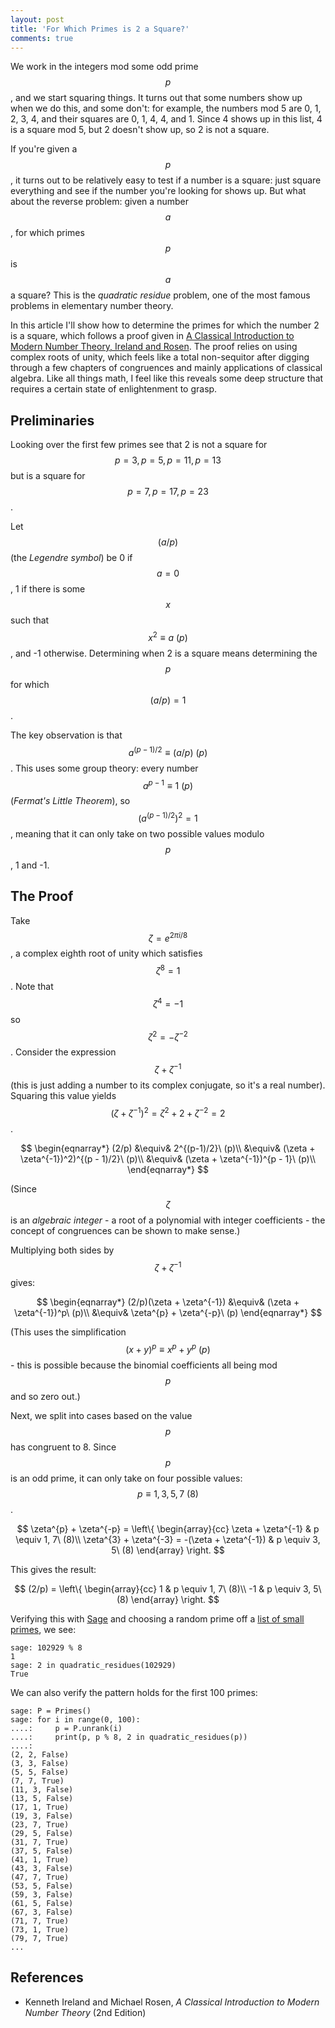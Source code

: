 ```yaml
---
layout: post
title: 'For Which Primes is 2 a Square?'
comments: true
---
```


We work in the integers mod some odd prime $$p$$, and we start squaring things.  It turns out that some numbers show up when we do this, and some don't: for example, the numbers mod 5 are 0, 1, 2, 3, 4, and their squares are 0, 1, 4, 4, and 1.  Since 4 shows up in this list, 4 is a square mod 5, but 2 doesn't show up, so 2 is not a square.

If you're given a $$p$$, it turns out to be relatively easy to test if a number is a square: just square everything and see if the number you're looking for shows up.  But what about the reverse problem: given a number $$a$$, for which primes $$p$$ is $$a$$ a square?  This is the _quadratic residue_ problem, one of the most famous problems in elementary number theory.

In this article I'll show how to determine the primes for which the number 2 is a square, which follows a proof given in [A Classical Introduction to Modern Number Theory, Ireland and Rosen](https://www.springer.com/us/book/9780387973296).  The proof relies on using complex roots of unity, which feels like a total non-sequitor after digging through a few chapters of congruences and mainly applications of classical algebra.  Like all things math, I feel like this reveals some deep structure that requires a certain state of enlightenment to grasp.

## Preliminaries

Looking over the first few primes see that 2 is not a square for $$p = 3, p = 5, p = 11, p = 13$$ but is a square for $$p = 7, p = 17, p = 23$$.

Let $$(a / p)$$ (the _Legendre symbol_) be 0 if $$a = 0$$, 1 if there is some $$x$$ such that $$x^2\equiv a\ (p)$$, and -1 otherwise.  Determining when 2 is a square means determining the $$p$$ for which $$(a / p) = 1$$.

The key observation is that $$a^{(p - 1)/2} \equiv (a / p)\ (p)$$.  This uses some group theory: every number $$a^{p-1} \equiv 1\ (p)$$ (_Fermat's Little Theorem_), so $$(a^{(p-1)/2})^2 = 1$$, meaning that it can only take on two possible values modulo $$p$$, 1 and -1.

## The Proof

Take $$\zeta = e^{2\pi i / 8}$$, a complex eighth root of unity which satisfies $$\zeta^8 = 1$$.  Note that $$\zeta^4 = -1$$ so $$\zeta^2 = -\zeta^{-2}$$.  Consider the expression $$\zeta + \zeta^{-1}$$ (this is just adding a number to its complex conjugate, so it's a real number).  Squaring this value yields $$(\zeta + \zeta^{-1})^2 = \zeta^2 + 2 + \zeta^{-2} = 2$$.

$$
\begin{eqnarray*}
(2/p) &\equiv& 2^{(p-1)/2}\ (p)\\
      &\equiv& (\zeta + \zeta^{-1})^2)^{(p - 1)/2}\ (p)\\
      &\equiv& (\zeta + \zeta^{-1})^{p - 1}\ (p)\\
\end{eqnarray*}
$$

(Since $$\zeta$$ is an _algebraic integer_ - a root of a polynomial with integer coefficients - the concept of congruences can be shown to make sense.)

Multiplying both sides by $$\zeta + \zeta^{-1}$$ gives:

$$
\begin{eqnarray*}
(2/p)(\zeta + \zeta^{-1}) &\equiv& (\zeta + \zeta^{-1})^p\ (p)\\
                          &\equiv& \zeta^{p} + \zeta^{-p}\ (p)
\end{eqnarray*}
$$

(This uses the simplification $$(x + y)^p \equiv x^p + y^p\ (p)$$ - this is possible because the binomial coefficients all being mod $$p$$ and so zero out.)

Next, we split into cases based on the value $$p$$ has congruent to 8.  Since $$p$$ is an odd prime, it can only take on four possible values: $$p \equiv 1, 3, 5, 7\ (8)$$.

$$
\zeta^{p} + \zeta^{-p} = \left\{
\begin{array}{cc}
\zeta + \zeta^{-1} & p \equiv 1, 7\ (8)\\
\zeta^{3} + \zeta^{-3} = -(\zeta + \zeta^{-1}) & p \equiv 3, 5\ (8)
\end{array}
\right.
$$

This gives the result:

$$
(2/p)  = \left\{
\begin{array}{cc}
1 & p \equiv 1, 7\ (8)\\
-1 & p \equiv 3, 5\ (8)
\end{array}
\right.
$$

Verifying this with [Sage](http://www.sagemath.org/) and choosing a random prime off a [list of small primes](https://primes.utm.edu/lists/small/10000.txt), we see:

```
sage: 102929 % 8
1
sage: 2 in quadratic_residues(102929)
True
```

We can also verify the pattern holds for the first 100 primes:

```
sage: P = Primes()
sage: for i in range(0, 100):
....:     p = P.unrank(i)
....:     print(p, p % 8, 2 in quadratic_residues(p))
....:
(2, 2, False)
(3, 3, False)
(5, 5, False)
(7, 7, True)
(11, 3, False)
(13, 5, False)
(17, 1, True)
(19, 3, False)
(23, 7, True)
(29, 5, False)
(31, 7, True)
(37, 5, False)
(41, 1, True)
(43, 3, False)
(47, 7, True)
(53, 5, False)
(59, 3, False)
(61, 5, False)
(67, 3, False)
(71, 7, True)
(73, 1, True)
(79, 7, True)
...
```

## References


* Kenneth Ireland and Michael Rosen, _A Classical Introduction to Modern Number Theory_ (2nd Edition)
